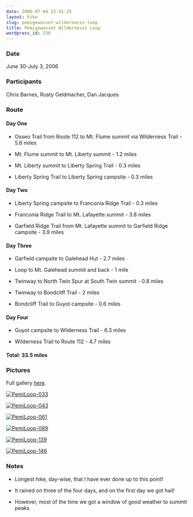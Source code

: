 ```yaml
---
date: 2006-07-04 22:41:25
layout: hike
slug: pemigewasset-wildernesss-loop
title: Pemigewasset Wildernesss Loop
wordpress_id: 236
---
```


### Date


June 30-July 3, 2006



### Participants


Chris Barnes, Rusty Geldmacher, Dan Jacques



### Route




#### Day One





	
  * Osseo Trail from Route 112 to Mt. Flume summit via Wilderness Trail - 5.6 miles

	
  * Mt. Flume summit to Mt. Liberty summit - 1.2 miles

	
  * Mt. Liberty summit to Liberty Spring Trail - 0.3 miles

	
  * Liberty Spring Trail to Liberty Spring campsite - 0.3 miles




#### Day Two





	
  * Liberty Spring campsite to Franconia Ridge Trail - 0.3 miles

	
  * Franconia Ridge Trail to Mt. Lafayette summit - 3.8 miles

	
  * Garfield Ridge Trail from Mt. Lafayette summit to Garfield Ridge campsite - 3.9 miles




#### Day Three





	
  * Garfield campsite to Galehead Hut - 2.7 miles

	
  * Loop to Mt. Galehead summit and back - 1 mile

	
  * Twinway to North Twin Spur at South Twin summit - 0.8 miles

	
  * Twinway to Bondcliff Trail - 2 miles

	
  * Bondcliff Trail to Guyot campsite  - 0.6 miles




#### Day Four





	
  * Guyot campsite to Wilderness Trail - 6.3 miles

	
  * Wilderness Trail to Route 112 - 4.7 miles




#### Total: 33.5 miles





### Pictures





Full gallery [here](http://www.flickr.com/photos/geldmacher/sets/72157594559276002/).





[![PemiLoop-033](http://farm1.static.flickr.com/115/404211983_7bd66db631.jpg)](http://www.flickr.com/photos/geldmacher/404211983/)





[![PemiLoop-043](http://farm1.static.flickr.com/135/404217086_309fbccf99.jpg)](http://www.flickr.com/photos/geldmacher/404217086/)





[![PemiLoop-061](http://farm1.static.flickr.com/134/404220826_7c84aedb22.jpg)](http://www.flickr.com/photos/geldmacher/404220826/)





[![PemiLoop-089](http://farm1.static.flickr.com/184/404227394_d7add50dc3.jpg)](http://www.flickr.com/photos/geldmacher/404227394/)





[![PemiLoop-139](http://farm1.static.flickr.com/148/404238714_3c1d25cc50.jpg)](http://www.flickr.com/photos/geldmacher/404238714/)





[![PemiLoop-146](http://farm1.static.flickr.com/133/404240848_27cc5f8f0c.jpg)](http://www.flickr.com/photos/geldmacher/404240848/)








### Notes






  * Longest hike, day-wise, that I have ever done up to this point!


  * It rained on three of the four days, and on the first day we got hail!


  * However, most of the time we got a window of good weather to summit peaks



